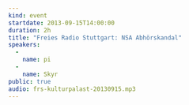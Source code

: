 ```yaml
---
kind: event
startdate: 2013-09-15T14:00:00
duration: 2h
title: "Freies Radio Stuttgart: NSA Abhörskandal"
speakers:
  -
    name: pi
  -
    name: Skyr
public: true
audio: frs-kulturpalast-20130915.mp3
---
```



